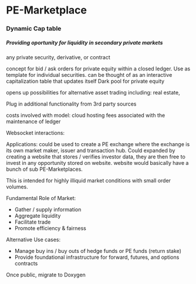 # PE-Marketplace

### Dynamic Cap table
##### Providing oportunity for liquidity in secondary private markets

any private security, derivative, or contract

concept for bid / ask orders for private equity within a closed ledger. Use as template for individual securities.
can be thought of as an interactive capitalization table that updates itself
Dark pool for private equity

opens up possibilities for alternative asset trading including: real estate, 

Plug in additional functionality from 3rd party sources

costs involved with model:
cloud hosting fees associated with the maintenance of ledger

Websocket interactions:

Applications: could be used to create a PE exchange where the exchange is its own market maker, issuer and transaction hub. Could expanded by creating a website that stores / verifies investor data, they are then free to invest in any opportunity stored on website. website would basically have a bunch of sub PE-Marketplaces.

This is intended for highly illiquid market conditions with small order volumes. 

Fundamental Role of Market:
- Gather / supply information
- Aggregate liquidity
- Facilitate trade
- Promote efficiency & fairness

Alternative Use cases:
- Manage buy ins / buy outs of hedge funds or PE funds (return stake)
- Provide foundational infrastructure for forward, futures, and options contracts



Once public, migrate to Doxygen